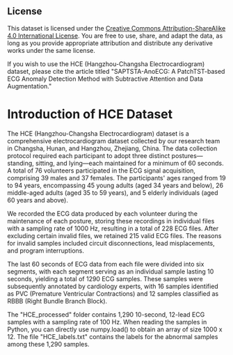 ## License

This dataset is licensed under the [Creative Commons Attribution-ShareAlike 4.0 International License](https://creativecommons.org/licenses/by-sa/4.0/). You are free to use, share, and adapt the data, as long as you provide appropriate attribution and distribute any derivative works under the same license.

If you wish to use the HCE (Hangzhou-Changsha Electrocardiogram) dataset, please cite the article titled "SAPTSTA-AnoECG: A PatchTST-based ECG Anomaly Detection Method with Subtractive Attention and Data Augmentation."

# Introduction of HCE Dataset

The HCE (Hangzhou-Changsha Electrocardiogram) dataset is a comprehensive electrocardiogram dataset collected by our research team in Changsha, Hunan, and Hangzhou, Zhejiang, China. The data collection protocol required each participant to adopt three distinct postures—standing, sitting, and lying—each maintained for a minimum of 60 seconds. A total of 76 volunteers participated in the ECG signal acquisition, comprising 39 males and 37 females. The participants' ages ranged from 19 to 94 years, encompassing 45 young adults (aged 34 years and below), 26 middle-aged adults (aged 35 to 59 years), and 5 elderly individuals (aged 60 years and above).

We recorded the ECG data produced by each volunteer during the maintenance of each posture, storing these recordings in individual files with a sampling rate of 1000 Hz, resulting in a total of 228 ECG files. After excluding certain invalid files, we retained 215 valid ECG files. The reasons for invalid samples included circuit disconnections, lead misplacements, and program interruptions.

The last 60 seconds of ECG data from each file were divided into six segments, with each segment serving as an individual sample lasting 10 seconds, yielding a total of 1290 ECG samples. These samples were subsequently annotated by cardiology experts, with 16 samples identified as PVC (Premature Ventricular Contractions) and 12 samples classified as RBBB (Right Bundle Branch Block).

The "HCE_processed" folder contains 1,290 10-second, 12-lead ECG samples with a sampling rate of 100 Hz. When reading the samples in Python, you can directly use numpy.load() to obtain an array of size 1000 x 12. The file "HCE_labels.txt" contains the labels for the abnormal samples among these 1,290 samples.
